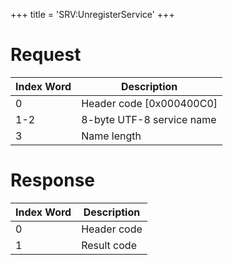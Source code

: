 +++
title = 'SRV:UnregisterService'
+++

# Request

| Index Word | Description                |
|------------|----------------------------|
| 0          | Header code \[0x000400C0\] |
| 1-2        | 8-byte UTF-8 service name  |
| 3          | Name length                |

# Response

| Index Word | Description |
|------------|-------------|
| 0          | Header code |
| 1          | Result code |
